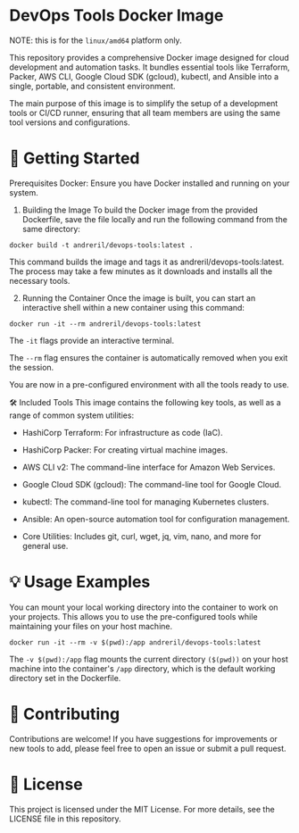 # DevOps Tools Docker Image

NOTE: this is for the `linux/amd64` platform only.

This repository provides a comprehensive Docker image designed for cloud development and automation tasks. It bundles essential tools like Terraform, Packer, AWS CLI, Google Cloud SDK (gcloud), kubectl, and Ansible into a single, portable, and consistent environment.

The main purpose of this image is to simplify the setup of a development tools or CI/CD runner, ensuring that all team members are using the same tool versions and configurations.

# 🚀 Getting Started
Prerequisites
Docker: Ensure you have Docker installed and running on your system.

1. Building the Image
To build the Docker image from the provided Dockerfile, save the file locally and run the following command from the same directory:

```
docker build -t andreril/devops-tools:latest .
```

This command builds the image and tags it as andreril/devops-tools:latest. The process may take a few minutes as it downloads and installs all the necessary tools.

2. Running the Container
Once the image is built, you can start an interactive shell within a new container using this command:

```
docker run -it --rm andreril/devops-tools:latest
```

The `-it` flags provide an interactive terminal.

The `--rm` flag ensures the container is automatically removed when you exit the session.

You are now in a pre-configured environment with all the tools ready to use.

🛠️ Included Tools
This image contains the following key tools, as well as a range of common system utilities:

* HashiCorp Terraform: For infrastructure as code (IaC).

* HashiCorp Packer: For creating virtual machine images.

* AWS CLI v2: The command-line interface for Amazon Web Services.

* Google Cloud SDK (gcloud): The command-line tool for Google Cloud.

* kubectl: The command-line tool for managing Kubernetes clusters.

* Ansible: An open-source automation tool for configuration management.

* Core Utilities: Includes git, curl, wget, jq, vim, nano, and more for general use.

# 💡 Usage Examples
You can mount your local working directory into the container to work on your projects. This allows you to use the pre-configured tools while maintaining your files on your host machine.
```
docker run -it --rm -v $(pwd):/app andreril/devops-tools:latest
```
The `-v $(pwd):/app` flag mounts the current directory `($(pwd))` on your host machine into the container's `/app` directory, which is the default working directory set in the Dockerfile.

# 🤝 Contributing
Contributions are welcome! If you have suggestions for improvements or new tools to add, please feel free to open an issue or submit a pull request.

# 📄 License
This project is licensed under the MIT License. For more details, see the LICENSE file in this repository.